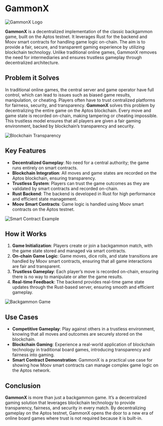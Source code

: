 # GammonX

![GammonX Logo](https://via.placeholder.com/400x200?text=GammonX+Logo)

**GammonX** is a decentralized implementation of the classic backgammon game, built on the Aptos testnet. It leverages Rust for the backend and Moov smart contracts for handling game logic on-chain. The aim is to provide a fair, secure, and transparent gaming experience by utilizing blockchain technology. Unlike traditional online games, GammonX removes the need for intermediaries and ensures trustless gameplay through decentralized architecture.

## Problem it Solves

In traditional online games, the central server and game operator have full control, which can lead to issues such as biased game results, manipulation, or cheating. Players often have to trust centralized platforms for fairness, security, and transparency. **GammonX** solves this problem by decentralizing the entire game on the Aptos blockchain. Every move and game state is recorded on-chain, making tampering or cheating impossible. This trustless model ensures that all players are given a fair gaming environment, backed by blockchain’s transparency and security.

![Blockchain Transparency](https://via.placeholder.com/600x300?text=Blockchain+Transparency)

## Key Features

- **Decentralized Gameplay**: No need for a central authority; the game runs entirely on smart contracts.
- **Blockchain Integration**: All moves and game states are recorded on the Aptos blockchain, ensuring transparency.
- **Trustless System**: Players can trust the game outcomes as they are validated by smart contracts and recorded on-chain.
- **Rust Backend**: The backend is developed in Rust for high performance and efficient state management.
- **Moov Smart Contracts**: Game logic is handled using Moov smart contracts on the Aptos testnet.

![Smart Contract Example](https://via.placeholder.com/600x300?text=Smart+Contracts)

## How it Works

1. **Game Initialization**: Players create or join a backgammon match, with the game state stored and managed via smart contracts.
2. **On-chain Game Logic**: Game moves, dice rolls, and state transitions are handled by Moov smart contracts, ensuring that all game interactions are fair and transparent.
3. **Trustless Gameplay**: Each player’s move is recorded on-chain, ensuring there is no way to manipulate or alter the game results.
4. **Real-time Feedback**: The backend provides real-time game state updates through the Rust-based server, ensuring smooth and efficient gameplay.

![Backgammon Game](https://via.placeholder.com/600x300?text=Backgammon+Gameplay)

## Use Cases

- **Competitive Gameplay**: Play against others in a trustless environment, knowing that all moves and outcomes are securely stored on the blockchain.
- **Blockchain Gaming**: Experience a real-world application of blockchain technology in traditional board games, introducing transparency and fairness into gaming.
- **Smart Contract Demonstration**: GammonX is a practical use case for showing how Moov smart contracts can manage complex game logic on the Aptos network.

## Conclusion

**GammonX** is more than just a backgammon game. It’s a decentralized gaming solution that leverages blockchain technology to provide transparency, fairness, and security in every match. By decentralizing gameplay on the Aptos testnet, GammonX opens the door to a new era of online board games where trust is not required because it is built-in.

